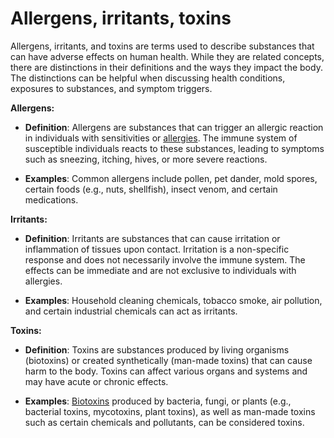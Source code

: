 # Allergens, irritants, toxins

Allergens, irritants, and toxins are terms used to describe substances that can have adverse effects on human health. While they are related concepts, there are distinctions in their definitions and the ways they impact the body. The distinctions can be helpful when discussing health conditions, exposures to substances, and symptom triggers.

**Allergens:**

* **Definition**: Allergens are substances that can trigger an allergic reaction in individuals with sensitivities or [allergies](../allergies/). The immune system of susceptible individuals reacts to these substances, leading to symptoms such as sneezing, itching, hives, or more severe reactions.

* **Examples**: Common allergens include pollen, pet dander, mold spores, certain foods (e.g., nuts, shellfish), insect venom, and certain medications.

**Irritants:**

* **Definition**: Irritants are substances that can cause irritation or inflammation of tissues upon contact. Irritation is a non-specific response and does not necessarily involve the immune system. The effects can be immediate and are not exclusive to individuals with allergies.

* **Examples**: Household cleaning chemicals, tobacco smoke, air pollution, and certain industrial chemicals can act as irritants.

**Toxins:**

* **Definition**: Toxins are substances produced by living organisms (biotoxins) or created synthetically (man-made toxins) that can cause harm to the body. Toxins can affect various organs and systems and may have acute or chronic effects.

* **Examples**: [Biotoxins](../biotoxins/) produced by bacteria, fungi, or plants (e.g., bacterial toxins, mycotoxins, plant toxins), as well as man-made toxins such as certain chemicals and pollutants, can be considered toxins.
